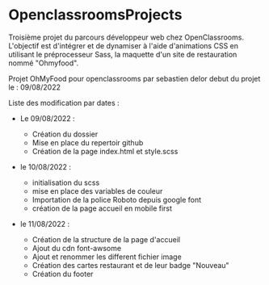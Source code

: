 

# OpenclassroomsProjects

Troisième projet du parcours développeur web chez OpenClassrooms. 
L'objectif est d'intégrer et de dynamiser à l'aide d'animations CSS en utilisant le préprocesseur Sass, la maquette d'un site de restauration nommé "Ohmyfood".

Projet OhMyFood pour openclassrooms par sebastien delor 
debut du projet le : 09/08/2022

Liste des modification par dates :

- Le 09/08/2022 :
  - Création du dossier 
  - Mise en place du repertoir github
  - Création de la page index.html et style.scss

- le 10/08/2022 :
  - initialisation du scss
  - mise en place des variables de couleur 
  - Importation de la police Roboto depuis google font
  - création de la page accueil en mobile first

- le 11/08/2022 :
  - Création de la structure de la page d'accueil
  - Ajout du cdn font-awsome
  - Ajout et renommer les different fichier image
  - Création des cartes restaurant et de leur badge "Nouveau" 
  - Création du footer 
